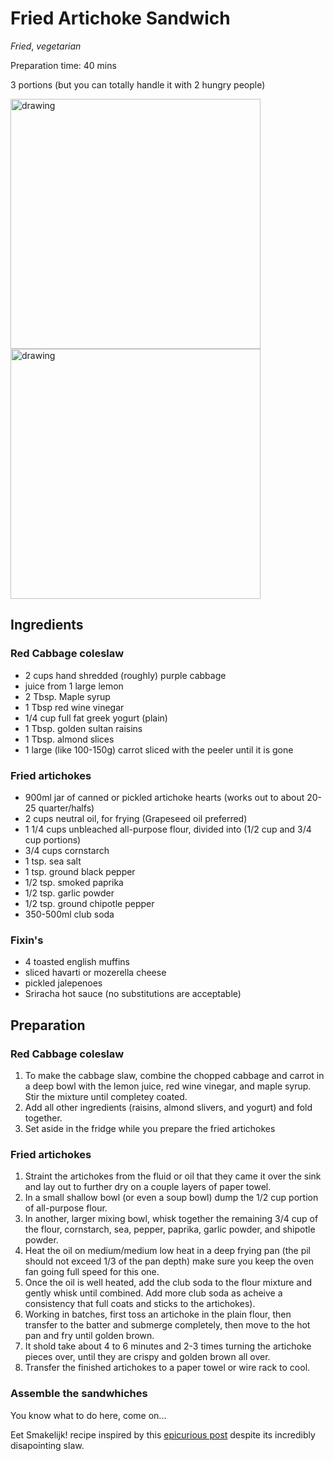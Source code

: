 # Fried Artichoke Sandwich  
_Fried_, _vegetarian_

Preparation time: 40 mins

3 portions (but you can totally handle it with 2 hungry people)

<img src="images/fried_artichokes_01.jpg" alt="drawing" width="400"/>  
<img src="images/fried_artichokes_02.jpg" alt="drawing" width="400"/>  

## Ingredients
### Red Cabbage coleslaw
- 2 cups hand shredded (roughly) purple cabbage
- juice from 1 large lemon
- 2 Tbsp. Maple syrup
- 1 Tbsp red wine vinegar
- 1/4 cup full fat greek yogurt (plain)
- 1 Tbsp. golden sultan raisins
- 1 Tbsp. almond slices
- 1 large (like 100-150g) carrot sliced with the peeler until it is gone

### Fried artichokes
- 900ml jar of canned or pickled artichoke hearts (works out to about 20-25 quarter/halfs)
- 2 cups neutral oil, for frying (Grapeseed oil preferred)
- 1 1/4 cups unbleached all-purpose flour, divided into (1/2 cup and 3/4 cup portions)
- 3/4 cups cornstarch
- 1 tsp. sea salt
- 1 tsp. ground black pepper
- 1/2 tsp. smoked paprika
- 1/2 tsp. garlic powder
- 1/2 tsp. ground chipotle pepper
- 350-500ml club soda

### Fixin's
- 4 toasted english muffins
- sliced havarti or mozerella cheese
- pickled jalepenoes
- Sriracha hot sauce (no substitutions are acceptable)

## Preparation 
### Red Cabbage coleslaw
1. To make the cabbage slaw, combine the chopped cabbage and carrot in a deep bowl with the lemon juice, red wine vinegar, and maple syrup. Stir the mixture until completey coated.
2. Add all other ingredients (raisins, almond slivers, and yogurt) and fold together.
3. Set aside in the fridge while you prepare the fried artichokes
### Fried artichokes
1. Straint the artichokes from the fluid or oil that they came it over the sink and lay out to further dry on a couple layers of paper towel.
2. In a small shallow bowl (or even a soup bowl) dump the 1/2 cup portion of all-purpose flour. 
3. In another, larger mixing bowl, whisk together the remaining 3/4 cup of the flour, cornstarch, sea, pepper, paprika, garlic powder, and shipotle powder.
4. Heat the oil on medium/medium low heat in a deep frying pan (the pil should not exceed 1/3 of the pan depth) make sure you keep the oven fan going full speed for this one.
5. Once the oil is well heated, add the club soda to the flour mixture and gently whisk until combined. Add more club soda as acheive a consistency that full coats and sticks to the artichokes). 
6. Working in batches, first toss an artichoke in the plain flour, then transfer to the batter and submerge completely, then move to the hot pan and fry until golden brown.
7. It shold take about 4 to 6 minutes and 2-3 times turning the artichoke pieces over, until they are crispy and golden brown all over.
8. Transfer the finished artichokes to a paper towel or wire rack to cool.
### Assemble the sandwhiches
You know what to do here, come on...

Eet Smakelijk!
recipe inspired by this [epicurious post](https://www.epicurious.com/recipes/food/views/fried-artichoke-sandwich-lauren-toyota) despite its incredibly disapointing slaw.
